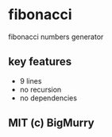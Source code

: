 # fibonacci
fibonacci numbers generator

## key features
- 9 lines
- no recursion
- no dependencies

## MIT (c) BigMurry
